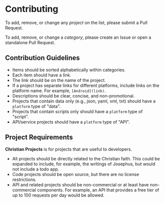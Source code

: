 # Contributing

To add, remove, or change any _project_ on the list, please submit a Pull Request.

To add, remove, or change a _category_, please create an Issue or open a standalone
Pull Request.

## Contribution Guidelines

- Items should be sorted alphabetically within categories.
- Each item should have a link.
- The link should be on the name of the project.
- If a project has separate links for different platforms, include links on the
  platform name. For example, `[Android](link)`.
- Descriptions should be clear, concise, and non-promotional.
- Projects that contain data only (e.g., json, yaml, xml, txt) should have a
  `platform` type of "data".
- Projects that contain scripts only should have a `platform` type of "script".
- API/service projects should have a `platform` type of "API".

## Project Requirements

**Christian Projects** is for projects that are useful to developers.

- All projects should be directly related to the Christian faith. This could be
  expanded to include, for example, the writings of Josephus, but would not include
  a todo app.
- Code projects should be open source, but there are no license restrictions.
- API and related projects should be non-commercial or at least have non-commercial
  components. For example, an API that provides a free tier of up to 100 requests
  per day would be allowed.

